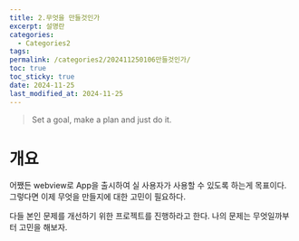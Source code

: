 ```yaml
---
title: 2.무엇을 만들것인가
excerpt: 설명란
categories:
  - Categories2
tags: 
permalink: /categories2/202411250106만들것인가/
toc: true
toc_sticky: true
date: 2024-11-25
last_modified_at: 2024-11-25
---
```

> Set a goal, make a plan and just do it.
# 개요
어쨌든 webview로 App을 출시하여 실 사용자가 사용할 수 있도록 하는게 목표이다. 그렇다면 이제 무엇을 만들지에 대한 고민이 필요하다.

다들 본인 문제를 개선하기 위한 프로젝트를 진행하라고 한다. 나의 문제는 무엇일까부터 고민을 해보자. 
